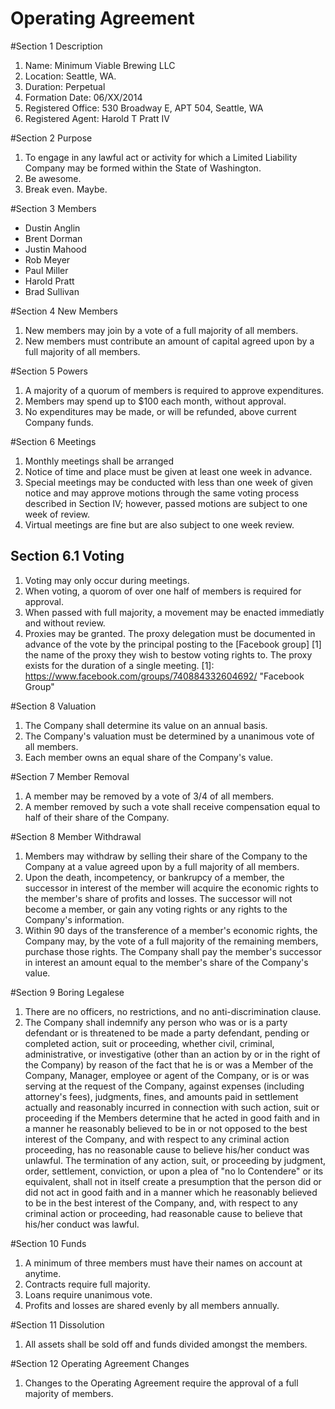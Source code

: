 Operating Agreement
===================

#Section 1 Description
1. Name: Minimum Viable Brewing LLC
2. Location: Seattle, WA.
3. Duration: Perpetual
4. Formation Date: 06/XX/2014
5. Registered Office: 530 Broadway E, APT 504, Seattle, WA
6. Registered Agent: Harold T Pratt IV

#Section 2 Purpose
1. To engage in any lawful act or activity for which a Limited Liability Company may be formed within the State of Washington.
2. Be awesome.
3. Break even. Maybe.

#Section 3 Members
+ Dustin Anglin
+ Brent Dorman
+ Justin Mahood
+ Rob Meyer
+ Paul Miller
+ Harold Pratt
+ Brad Sullivan

#Section 4 New Members
1. New members may join by a vote of a full majority of all members.
2. New members must contribute an amount of capital agreed upon by a full majority of all members.

#Section 5 Powers
1. A majority of a quorum of members is required to approve expenditures.
2. Members may spend up to $100 each month, without approval.
3. No expenditures may be made, or will be refunded, above current Company funds.

#Section 6 Meetings
1. Monthly meetings shall be arranged
2. Notice of time and place must be given at least one week in advance.
3. Special meetings may be conducted with less than one week of given notice and may approve motions through the same voting process described in Section IV; however, passed motions are subject to one week of review.
4. Virtual meetings are fine but are also subject to one week review.

## Section 6.1 Voting
1. Voting may only occur during meetings.
2. When voting, a quorom of over one half of members is required for approval.
3. When passed with full majority, a movement may be enacted immediatly and without review.
4. Proxies may be granted. The proxy delegation must be documented in advance of the vote by the principal posting to the [Facebook group] [1] the name of the proxy they wish to bestow voting rights to. The proxy exists for the duration of a single meeting.
[1]: https://www.facebook.com/groups/740884332604692/ "Facebook Group"

#Section 8 Valuation
1. The Company shall determine its value on an annual basis.
2. The Company's valuation must be determined by a unanimous vote of all members.
3. Each member owns an equal share of the Company's value.

#Section 7 Member Removal 
1. A member may be removed by a vote of 3/4 of all members.
2. A member removed by such a vote shall receive compensation equal to half of their share of the Company.

#Section 8 Member Withdrawal
1. Members may withdraw by selling their share of the Company to the Company at a value agreed upon by a full majority of all members.
2. Upon the death, incompetency, or bankrupcy of a member, the successor in interest of the member will acquire the economic rights to the member's share of profits and losses. The successor will not become a member, or gain any voting rights or any rights to the Company's information.
3. Within 90 days of the transference of a member's economic rights, the Company may, by the vote of a full majority of the remaining members, purchase those rights. The Company shall pay the member's successor in interest an amount equal to the member's share of the Company's value.

#Section 9 Boring Legalese
1. There are no officers, no restrictions, and no anti-discrimination clause.
2. The Company shall indemnify any person who was or is a party defendant or is threatened to be made a party defendant, pending or completed action, suit or proceeding, whether civil, criminal, administrative, or investigative (other than an action by or in the right of the Company) by reason of the fact that he is or was a Member of the Company, Manager, employee or agent of the Company, or is or was serving at the request of the Company, against expenses (including attorney's fees), judgments, fines, and amounts paid in settlement actually and reasonably incurred in connection with such action, suit or proceeding if the Members determine that he acted in good faith and in a manner he reasonably believed to be in or not opposed to the best interest of the Company, and with respect to any criminal action proceeding, has no reasonable cause to believe his/her conduct was unlawful.  The termination of any action, suit, or proceeding by judgment, order, settlement, conviction, or upon a plea of "no lo Contendere" or its equivalent, shall not in itself create a presumption that the person did or did not act in good faith and in a manner which he reasonably believed to be in the best interest of the Company, and, with respect to any criminal action or proceeding, had reasonable cause to believe that his/her conduct was lawful.

#Section 10 Funds
1. A minimum of three members must have their names on account at anytime.
2. Contracts require full majority.
3. Loans require unanimous vote.
4. Profits and losses are shared evenly by all members annually.

#Section 11 Dissolution
1. All assets shall be sold off and funds divided amongst the members.

#Section 12 Operating Agreement Changes
1. Changes to the Operating Agreement require the approval of a full majority of members.

